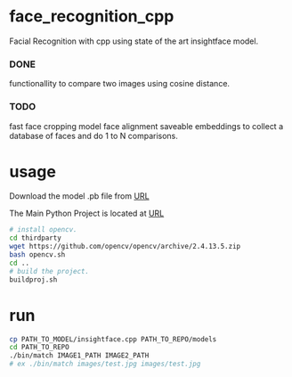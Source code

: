 # face_recognition_cpp
Facial Recognition with cpp using state of the art insightface model.

### DONE
functionallity to compare two images using cosine distance.
 
### TODO
fast face cropping model
face alignment
saveable embeddings to collect a database of faces and do 1 to N comparisons.


# usage
Download the model .pb file from [URL](https://drive.google.com/open?id=1Iw2Ckz_BnHZUi78USlaFreZXylJj7hnP)

The Main Python Project is located at [URL](https://github.com/AIInAi/tf-insightface)

```bash
# install opencv.
cd thirdparty
wget https://github.com/opencv/opencv/archive/2.4.13.5.zip
bash opencv.sh
cd ..
# build the project.
buildproj.sh
```


# run
```bash
cp PATH_TO_MODEL/insightface.cpp PATH_TO_REPO/models
cd PATH_TO_REPO
./bin/match IMAGE1_PATH IMAGE2_PATH 
# ex ./bin/match images/test.jpg images/test.jpg
```
